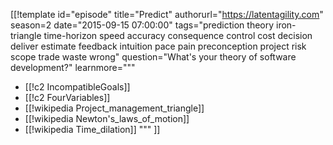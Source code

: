 [[!template id="episode"
title="Predict"
authorurl="https://latentagility.com"
season=2
date="2015-09-15 07:00:00"
tags="prediction theory iron-triangle time-horizon speed accuracy consequence control cost decision deliver estimate feedback intuition pace pain preconception project risk scope trade waste wrong"
question="What's your theory of software development?"
learnmore="""
- [[!c2 IncompatibleGoals]]
- [[!c2 FourVariables]]
- [[!wikipedia Project_management_triangle]]
- [[!wikipedia Newton's_laws_of_motion]]
- [[!wikipedia Time_dilation]]
"""
]]
